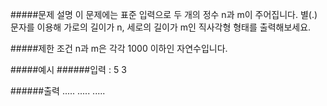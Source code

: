 #####문제 설명
     이 문제에는 표준 입력으로 두 개의 정수 n과 m이 주어집니다.
     별(.) 문자를 이용해 가로의 길이가 n, 세로의 길이가 m인 직사각형 형태를 출력해보세요.

#####제한 조건
     n과 m은 각각 1000 이하인 자연수입니다.

#####예시
######입력 : 5 3

######출력
     .....
     .....
     .....


